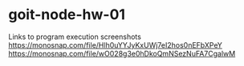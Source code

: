 # goit-node-hw-01
Links to program execution screenshots
https://monosnap.com/file/Hlh0uYYJyKxUWj7eI2hos0nEFbXPeY
https://monosnap.com/file/wO028g3e0hDkoQmNSezNuFA7CgalwM
